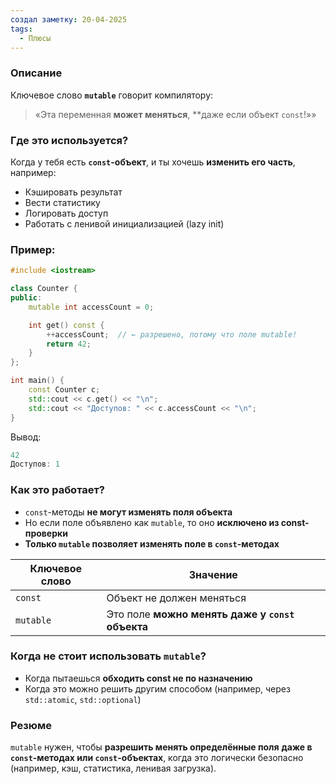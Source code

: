 ```yaml
---
создал заметку: 20-04-2025
tags:
  - Плюсы
---
```

### Описание
Ключевое слово **`mutable`** говорит компилятору:
> «Эта переменная **может меняться**, **даже если объект `const`!»»
### Где это используется?
Когда у тебя есть **`const`-объект**, и ты хочешь **изменить его часть**,  
например:
- Кэшировать результат
- Вести статистику
- Логировать доступ
- Работать с ленивой инициализацией (lazy init)
###  Пример:
```cpp
#include <iostream>

class Counter {
public:
    mutable int accessCount = 0;

    int get() const {
        ++accessCount;  // ← разрешено, потому что поле mutable!
        return 42;
    }
};

int main() {
    const Counter c;
    std::cout << c.get() << "\n";
    std::cout << "Доступов: " << c.accessCount << "\n";
}

```
Вывод:
```cpp
42
Доступов: 1
```
### Как это работает?
- `const`-методы **не могут изменять поля объекта**
- Но если поле объявлено как `mutable`, то оно **исключено из const-проверки**
- **Только `mutable` позволяет изменять поле в `const`-методах**

|Ключевое слово|Значение|
|---|---|
|`const`|Объект не должен меняться|
|`mutable`|Это поле **можно менять даже у `const` объекта**|
### Когда не стоит использовать `mutable`?
- Когда пытаешься **обходить const не по назначению**
- Когда это можно решить другим способом (например, через `std::atomic`, `std::optional`)
### Резюме
`mutable` нужен, чтобы **разрешить менять определённые поля** **даже в `const`-методах или `const`-объектах**, когда это логически безопасно (например, кэш, статистика, ленивая загрузка).